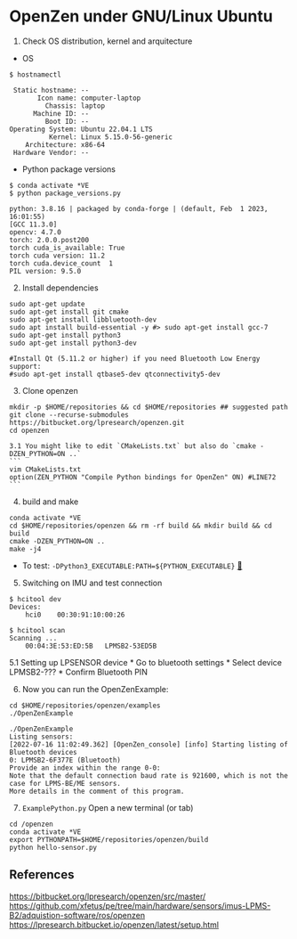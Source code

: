 # OpenZen under GNU/Linux Ubuntu

1. Check OS distribution, kernel and arquitecture
* OS
```
$ hostnamectl

 Static hostname: --
       Icon name: computer-laptop
         Chassis: laptop
      Machine ID: --
         Boot ID: --
Operating System: Ubuntu 22.04.1 LTS              
          Kernel: Linux 5.15.0-56-generic
    Architecture: x86-64
 Hardware Vendor: --
```

* Python package versions
```
$ conda activate *VE
$ python package_versions.py 

python: 3.8.16 | packaged by conda-forge | (default, Feb  1 2023, 16:01:55) 
[GCC 11.3.0]
opencv: 4.7.0
torch: 2.0.0.post200
torch cuda_is_available: True
torch cuda version: 11.2
torch cuda.device_count  1
PIL version: 9.5.0
```


2. Install dependencies
```
sudo apt-get update
sudo apt-get install git cmake
sudo apt-get install libbluetooth-dev
sudo apt install build-essential -y #> sudo apt-get install gcc-7
sudo apt-get install python3 
sudo apt-get install python3-dev
 
#Install Qt (5.11.2 or higher) if you need Bluetooth Low Energy support: 
#sudo apt-get install qtbase5-dev qtconnectivity5-dev
``` 

3. Clone openzen 
```
mkdir -p $HOME/repositories && cd $HOME/repositories ## suggested path
git clone --recurse-submodules https://bitbucket.org/lpresearch/openzen.git
cd openzen 
```

    3.1 You might like to edit `CMakeLists.txt` but also do `cmake -DZEN_PYTHON=ON ..`
    ```
    vim CMakeLists.txt
    option(ZEN_PYTHON "Compile Python bindings for OpenZen" ON) #LINE72
    ```

4. build and make
```
conda activate *VE
cd $HOME/repositories/openzen && rm -rf build && mkdir build && cd build
cmake -DZEN_PYTHON=ON ..
make -j4
```

* To test: `-DPython3_EXECUTABLE:PATH=${PYTHON_EXECUTABLE}` [:link:](https://github.com/Slicer/Slicer/issues/5498)
 
5. Switching on IMU and test connection

```
$ hcitool dev
Devices:
	hci0	00:30:91:10:00:26

$ hcitool scan
Scanning ...
	00:04:3E:53:ED:5B	LPMSB2-53ED5B
```

5.1 Setting up LPSENSOR device 
	* Go to bluetooth settings
	* Select device LPMSB2-???
	* Confirm Bluetooth PIN 

6. Now you can run the OpenZenExample:
```
cd $HOME/repositories/openzen/examples
./OpenZenExample
```

```
./OpenZenExample
Listing sensors:
[2022-07-16 11:02:49.362] [OpenZen_console] [info] Starting listing of Bluetooth devices
0: LPMSB2-6F377E (Bluetooth)
Provide an index within the range 0-0:
Note that the default connection baud rate is 921600, which is not the case for LPMS-BE/ME sensors. 
More details in the comment of this program.
```

7. `ExamplePython.py`
Open a new terminal (or tab)
``` 
cd /openzen
conda activate *VE 
export PYTHONPATH=$HOME/repositories/openzen/build
python hello-sensor.py
```


## References 
https://bitbucket.org/lpresearch/openzen/src/master/   
https://github.com/xfetus/pe/tree/main/hardware/sensors/imus-LPMS-B2/adquistion-software/ros/openzen  
https://lpresearch.bitbucket.io/openzen/latest/setup.html
